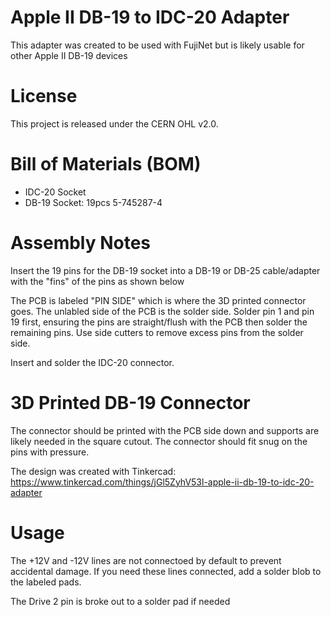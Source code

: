 # Apple II DB-19 to IDC-20 Adapter

This adapter was created to be used with FujiNet but is likely usable for other Apple II DB-19 devices

# License

This project is released under the CERN OHL v2.0.

# Bill of Materials (BOM)

 * IDC-20 Socket
 * DB-19 Socket: 19pcs 5-745287-4

# Assembly Notes

Insert the 19 pins for the DB-19 socket into a DB-19 or DB-25 cable/adapter with the "fins" of the pins as shown below

The PCB is labeled "PIN SIDE" which is where the 3D printed connector goes. The unlabled side of the PCB is the solder side. Solder pin 1 and pin 19 first, ensuring the pins are straight/flush with the PCB then solder the remaining pins. Use side cutters to remove excess pins from the solder side.

Insert and solder the IDC-20 connector.

# 3D Printed DB-19 Connector

The connector should be printed with the PCB side down and supports are likely needed in the square cutout. The connector should fit snug on the pins with pressure.

The design was created with Tinkercad: https://www.tinkercad.com/things/jGl5ZyhV53l-apple-ii-db-19-to-idc-20-adapter

# Usage

The +12V and -12V lines are not connectoed by default to prevent accidental damage. If you need these lines connected, add a solder blob to the labeled pads. 

The Drive 2 pin is broke out to a solder pad if needed

